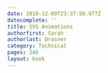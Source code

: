 ```yaml
---
date: 2018-12-09T23:37:50.977Z
datecomplete: ''
title: SVG Animations
authorfirst: Sarah
authorlast: Drasner
category: Technical
pages: 246
layout: book
---
```


